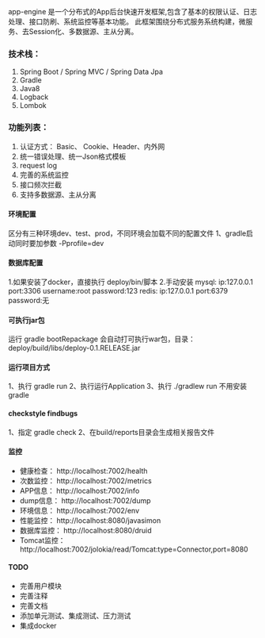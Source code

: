 app-engine 是一个分布式的App后台快速开发框架,包含了基本的权限认证、日志处理、接口防刷、系统监控等基本功能。
此框架围绕分布式服务系统构建，微服务、去Session化、多数据源、主从分离。

### 技术栈：
1. Spring Boot / Spring MVC / Spring Data Jpa
2. Gradle
3. Java8
4. Logback
5. Lombok

### 功能列表： 
1. 认证方式： Basic、 Cookie、Header、内外网
2. 统一错误处理、统一Json格式模板
3. request log
4. 完善的系统监控
5. 接口频次拦截
6. 支持多数据源、主从分离

#### 环境配置
区分有三种环境dev、test、prod，不同环境会加载不同的配置文件
1、gradle启动同时要加参数 -Pprofile=dev

#### 数据库配置 
1.如果安装了docker，直接执行 deploy/bin/脚本
2.手动安装
  mysql: ip:127.0.0.1 port:3306 username:root  password:123
  redis: ip:127.0.0.1 port:6379 password:无

#### 可执行jar包
运行 gradle bootRepackage 会自动打可执行war包，目录：deploy/build/libs/deploy-0.1.RELEASE.jar

#### 运行项目方式
1、执行 gradle run
2、执行运行Application
3、执行 ./gradlew run 不用安装gradle

#### checkstyle findbugs
1、指定 gradle check 
2、在build/reports目录会生成相关报告文件

#### 监控
* 健康检查： http://localhost:7002/health
* 次数监控： http://localhost:7002/metrics
* APP信息： http://localhost:7002/info
* dump信息： http://localhost:7002/dump
* 环境信息： http://localhost:7002/env
* 性能监控： http://localhost:8080/javasimon
* 数据库监控： http://localhost:8080/druid
* Tomcat监控： http://localhost:7002/jolokia/read/Tomcat:type=Connector,port=8080

#### TODO
* 完善用户模块
* 完善注释
* 完善文档
* 添加单元测试、集成测试、压力测试
* 集成docker